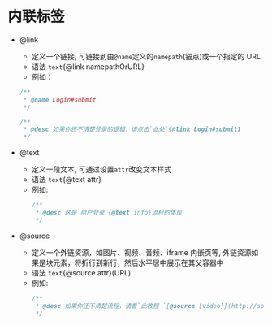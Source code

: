 
# 内联标签

- @link

  - 定义一个链接, 可链接到由`@name`定义的`namepath`(锚点)或一个指定的 URL
  - 语法 `text`{@link namepathOrURL}
  - 例如：

  ```js
  /**
   * @name Login#submit
   */

  /**
   * @desc 如果你还不清楚登录的逻辑，请点击`此处`{@link Login#submit}
   */
  ```

- @text

  - 定义一段文本, 可通过设置`attr`改变文本样式
  - 语法 `text`{@text attr}
  - 例如:
    ```js
    /**
     * @desc 这是`用户登录`{@text info}流程的体现
     */
    ```

- @source
  - 定义一个外链资源，如图片、视频、音频、iframe 内嵌页等, 外链资源如果是块元素，将折行到新行，然后水平居中展示在其父容器中
  - 语法 `text`{@source attr}(URL)
  - 例如:
    ```js
    /**
     * @desc 如果你还不清楚流程，请看`此教程 `{@source [video]}(http://somedomain/pathname.mp3)
     */
    ```